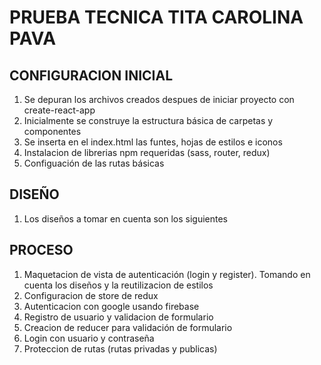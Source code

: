 # PRUEBA TECNICA TITA CAROLINA PAVA

## CONFIGURACION INICIAL

1. Se depuran los archivos creados despues de iniciar proyecto con create-react-app
2. Inicialmente se construye la estructura básica de carpetas y componentes
3. Se inserta en el index.html las funtes, hojas de estilos e iconos
4. Instalacion de librerias npm requeridas (sass, router, redux)
5. Configuación de las rutas básicas 
                    
## DISEÑO
1. Los diseños a tomar en cuenta son los siguientes

## PROCESO
1. Maquetacion de vista de autenticación (login y register). Tomando en cuenta los diseños y la reutilizacion de estilos 
2. Configuracion de store de redux
3. Autenticacion con google usando firebase
4. Registro de usuario y validacion de formulario
5. Creacion de reducer para validación de formulario
6. Login con usuario y contraseña
7. Proteccion de rutas (rutas privadas y publicas)




